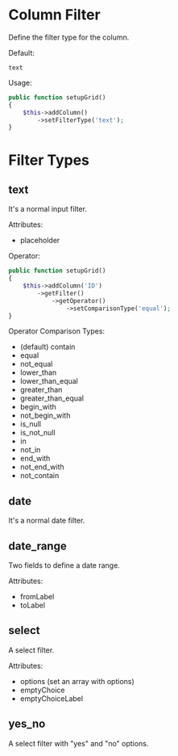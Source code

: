 Column Filter
===

Define the filter type for the column.

Default:

```
text
```

Usage:

```php
public function setupGrid()
{
    $this->addColumn()
        ->setFilterType('text');
}
```


Filter Types
===

text
------------

It's a normal input filter.

Attributes:

* placeholder

Operator:

```php
public function setupGrid()
{
    $this->addColumn('ID')
        ->getFilter()
            ->getOperator()
                ->setComparisonType('equal');
}
```

Operator Comparison Types:

* (default) contain
* equal
* not_equal
* lower_than
* lower_than_equal
* greater_than
* greater_than_equal
* begin_with
* not_begin_with
* is_null
* is_not_null
* in
* not_in
* end_with
* not_end_with
* not_contain

date
------------

It's a normal date filter.

date_range
------------

Two fields to define a date range.

Attributes:

* fromLabel
* toLabel

select
------------

A select filter.

Attributes:

* options (set an array with options)
* emptyChoice
* emptyChoiceLabel

yes_no
------------

A select filter with "yes" and "no" options.

